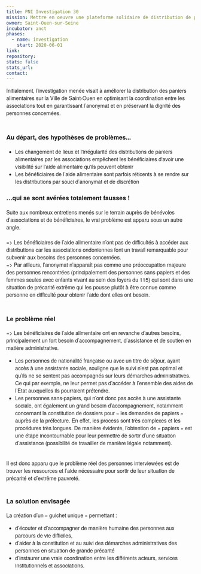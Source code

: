 ```yaml
---
title: PNI Investigation 30
mission: Mettre en oeuvre une plateforme solidaire de distribution de paniers alimentaires
owner: Saint-Ouen-sur-Seine
incubator: anct
phases:
  - name: investigation
    start: 2020-06-01
link: 
repository: 
stats: false
stats_url: 
contact:
---
```

<div><span style="font-family: Helvetica Neue;">Initialement, l’investigation menée visait à améliorer la distribution des paniers alimentaires sur la Ville de Saint-Ouen en optimisant la coordination entre les associations tout en garantissant l’anonymat et en préservant la dignité des personnes concernées.</span></div>
<div><span style="font-family: Helvetica Neue;"> </span></div>
<h3><span style="font-family: Helvetica Neue;">Au départ, des hypothèses de problèmes...</span></h3>
<ul>
<li>
<div><span style="font-family: Helvetica Neue;">Les changement de lieux et l'irrégularité des distributions de paniers alimentaires par les associations empêchent les bénéficiaires d'avoir une visibilité sur l'aide alimentaire qu'ils peuvent obtenir</span></div>
</li>
<li>
<div><span style="font-family: Helvetica Neue;">Les bénéficiaires de l’aide alimentaire sont parfois réticents à se rendre sur les distributions par souci d’anonymat et de discrétion</span></div>
</li>
</ul>
<h3><span style="font-family: Helvetica Neue;">…qui se sont avérées totalement fausses !</span></h3>
<div><span style="font-family: Helvetica Neue;">Suite aux nombreux entretiens menés sur le terrain auprès de bénévoles d’associations et de bénéficiaires, le vrai problème est apparu sous un autre angle.</span></div>
<div><span style="font-family: Helvetica Neue;"> </span></div>
<div><span style="font-family: Helvetica Neue;">=> Les bénéficiaires de l’aide alimentaire n’ont pas de difficultés à accéder aux distributions car les associations ondoniennes font un travail remarquable pour subvenir aux besoins des personnes concernées. </span></div>
<div><span style="font-family: Helvetica Neue;">=> Par ailleurs, l’anonymat n’apparaît pas comme une préoccupation majeure des personnes rencontrées (principalement des personnes sans-papiers et des femmes seules avec enfants vivant au sein des foyers du 115) qui sont dans une situation de précarité extrême qui les pousse plutôt à être connue comme personne en difficulté pour obtenir l’aide dont elles ont besoin. </span></div>
<div><span style="font-family: Helvetica Neue;"> </span></div>
<h3><span style="font-family: Helvetica Neue;">Le problème réel</span></h3>
<div><span style="font-family: Helvetica Neue;">=> Les bénéficiaires de l’aide alimentaire ont en revanche d’autres besoins, principalement un fort besoin d’accompagnement, d’assistance et de soutien en matière administrative. </span></div>
<ul>
<li>
<div><span style="font-family: Helvetica Neue;">Les personnes de nationalité française ou avec un titre de séjour, ayant accès à une assistante sociale, souligne que le suivi n’est pas optimal et qu’ils ne se sentent pas accompagnés sur leurs démarches administratives. Ce qui par exemple, ne leur permet pas d’accéder à l’ensemble des aides de l’Etat auxquelles ils pourraient prétendre.</span></div>
</li>
<li>
<div><span style="font-family: Helvetica Neue;">Les personnes sans-papiers, qui n’ont donc pas accès à une assistante sociale, ont également un grand besoin d’accompagnement, notamment concernant la constitution de dossiers pour « les demandes de papiers » auprès de la préfecture. En effet, les process sont très complexes et les procédures très longues. De manière évidente, l’obtention de « papiers » est une étape incontournable pour leur permettre de sortir d’une situation d’assistance (possibilité de travailler de manière légale notamment).</span></div>
</li>
</ul>
<div><span style="font-family: Helvetica Neue;"> </span></div>
<div><span style="font-family: Helvetica Neue;">Il est donc apparu que le problème réel des personnes interviewées est de trouver les ressources et l’aide nécessaire pour sortir de leur situation de précarité et d’extrême pauvreté. </span></div>
<div> </div>
<div>
<h3><span style="font-family: Helvetica Neue;">La solution envisagée</span></h3>
<div><span style="font-family: Helvetica Neue;">La création d’un « guichet unique » permettant :</span></div>
<ul>
<li>
<div><span style="font-family: Helvetica Neue;">d’écouter et d’accompagner de manière humaine des personnes aux parcours de vie difficiles,</span></div>
</li>
<li>
<div><span style="font-family: Helvetica Neue;">d’aider à la constitution et au suivi des démarches administratives des personnes en situation de grande précarité</span></div>
</li>
<li>
<div><span style="font-family: Helvetica Neue;">d’instaurer une vraie coordination entre les différents acteurs, services institutionnels et associations. </span></div>
</li>
</ul>
</div>
